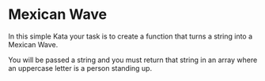 # Mexican Wave

In this simple Kata your task is to create a function that turns a string into a Mexican Wave.

You will be passed a string and you must return that string in an array where an uppercase letter is a person standing up.
